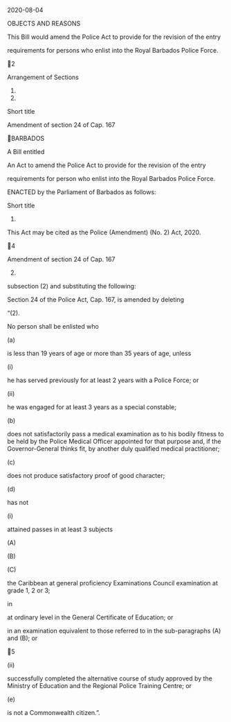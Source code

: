 2020-08-04

OBJECTS AND REASONS

This Bill would amend the Police Act to provide for the revision of the entry

requirements for persons who enlist into the Royal Barbados Police Force.

2

Arrangement of Sections

1.

2.

Short title

Amendment of section 24 of Cap. 167

BARBADOS

A Bill entitled

An  Act  to  amend  the  Police  Act  to  provide  for  the  revision  of  the  entry

requirements for person who enlist into the Royal Barbados Police Force.

ENACTED by the Parliament of Barbados as follows:

Short title

1.

This Act may be cited as the Police (Amendment) (No. 2) Act, 2020.

4

Amendment of section 24 of Cap. 167

2.
subsection (2) and substituting the following:

Section  24  of  the  Police  Act,  Cap.  167,  is  amended  by  deleting

“(2).

No person shall be enlisted who

(a)

is  less  than  19  years  of  age  or  more  than  35  years  of  age,
unless

(i)

he has served previously for at least 2 years with a Police
Force; or

(ii)

he was engaged for at least 3 years as a special constable;

(b)

does not satisfactorily pass a medical examination as to his
bodily  fitness  to  be  held  by  the  Police  Medical  Officer
appointed  for  that  purpose  and,  if  the  Governor-General
thinks fit, by another duly qualified medical practitioner;

(c)

does not produce satisfactory proof of good character;

(d)

has not

(i)

attained passes in at least 3 subjects

(A)

(B)

(C)

the  Caribbean
at  general  proficiency
Examinations Council examination at grade 1, 2 or
3;

in

at  ordinary  level  in  the  General  Certificate  of
Education; or

in an examination equivalent to those referred to
in the sub-paragraphs (A) and (B); or

5

(ii)

successfully completed the alternative course of study
approved by the Ministry of Education and the Regional
Police Training Centre; or

(e)

is not a Commonwealth citizen.”.

